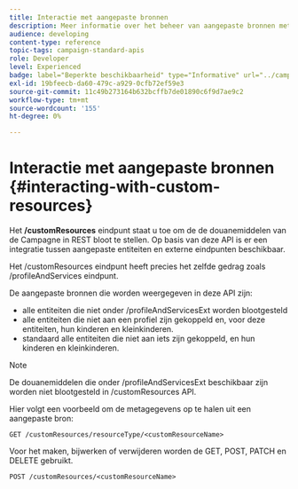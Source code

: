 ```yaml
---
title: Interactie met aangepaste bronnen
description: Meer informatie over het beheer van aangepaste bronnen met API's/
audience: developing
content-type: reference
topic-tags: campaign-standard-apis
role: Developer
level: Experienced
badge: label="Beperkte beschikbaarheid" type="Informative" url="../campaign-standard-migration-home.md" tooltip="Beperkt tot gemigreerde Campaign Standard-gebruikers"
exl-id: 19bfeecb-da60-479c-a929-0cfb72ef59e3
source-git-commit: 11c49b273164b632bcffb7de01890c6f9d7ae9c2
workflow-type: tm+mt
source-wordcount: '155'
ht-degree: 0%

---
```


# Interactie met aangepaste bronnen {#interacting-with-custom-resources}

Het **/customResources** eindpunt staat u toe om de de douanemiddelen van de Campagne in REST bloot te stellen. Op basis van deze API is er een integratie tussen aangepaste entiteiten en externe eindpunten beschikbaar.

Het /customResources eindpunt heeft precies het zelfde gedrag zoals /profileAndServices eindpunt.

De aangepaste bronnen die worden weergegeven in deze API zijn:

* alle entiteiten die niet onder /profileAndServicesExt worden blootgesteld
* alle entiteiten die niet aan een profiel zijn gekoppeld en, voor deze entiteiten, hun kinderen en kleinkinderen.
* standaard alle entiteiten die niet aan iets zijn gekoppeld, en hun kinderen en kleinkinderen.

>[!NOTE]
>De douanemiddelen die onder /profileAndServicesExt beschikbaar zijn worden niet blootgesteld in /customResources API.


Hier volgt een voorbeeld om de metagegevens op te halen uit een aangepaste bron:

```
GET /customResources/resourceType/<customResourceName>
```

Voor het maken, bijwerken of verwijderen worden de GET, POST, PATCH en DELETE gebruikt.

```
POST /customResources/<customResourceName>
```

